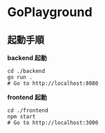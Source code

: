 # GoPlayground

## 起動手順

**backend 起動**

```
cd ./backend
go run .
# Go to http://localhost:8080
```

**frontend 起動**

```
cd ./frontend
npm start
# Go to http://localhost:3000
```

